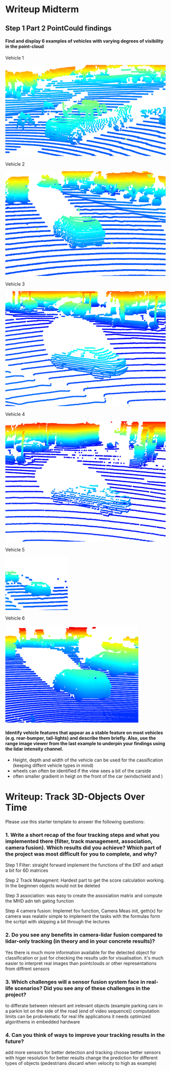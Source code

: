 # Writeup Midterm

## Step 1 Part 2 PointCould findings

#### __Find and display 6 examples of vehicles with varying degrees of visibility in the point-cloud__

Vehicle 1

![vehicle 1](/doc/img/pcd_vehicle_1.png)

Vehicle 2

![vehicle 2](/doc/img/pcd_vehicle_2.png)

Vehicle 3

![vehicle 3](/doc/img/pcd_vehicle_3.png)

Vehicle 4

![vehicle 4](/doc/img/pcd_vehicle_4.png)

Vehicle 5

![vehicle 5](/doc/img/pcd_vehicle_5.png)

Vehicle 6

![vehicle 6](/doc/img/pcd_vehicle_6.png)

#### __Identify vehicle features that appear as a stable feature on most vehicles (e.g. rear-bumper, tail-lights) and describe them briefly. Also, use the range image viewer from the last example to underpin your findings using the lidar intensity channel.__
- Height, depth and width of the vehicle can be used for the cassification (keeping diffent vehicle types in mind)
- wheels can often be identified if the view sees a bit of the carside
- often smaller gradient in heigt on the front of the car (windschield and )


# Writeup: Track 3D-Objects Over Time

Please use this starter template to answer the following questions:

### 1. Write a short recap of the four tracking steps and what you implemented there (filter, track management, association, camera fusion). Which results did you achieve? Which part of the project was most difficult for you to complete, and why?
Step 1 Filter: straight forward implement the functions of the EKF and adapt a bit for 6D matrices

Step 2 Track Managment: Hardest part to get the score calculation working. In the beginnen objects would not be deleted

Step 3 association: was easy to create the assosiation matrix and compute the MHD adn teh gating function

Step 4 camera fusion: Implemet fov function, Camera Meas init, geth(x) for camera
was realativ simple to implement the tasks with the formulas form the scrtipt with skipping a bit through the lectures


### 2. Do you see any benefits in camera-lidar fusion compared to lidar-only tracking (in theory and in your concrete results)? 
Yes there is much more information available for the detected object for classification or just for checking the results udn for visualisation. it's much easier to interpret real images than pointclouds or other representations from diffrent sensors


### 3. Which challenges will a sensor fusion system face in real-life scenarios? Did you see any of these challenges in the project?
to differate between relevant ant irelevant objects (example parking cars in a parkin lot on the side of the road (end of video sequence))
computation limits can be probvlematic for real life applications 
it needs optimized algorithems in embedded hardware 


### 4. Can you think of ways to improve your tracking results in the future?
add more sensors for better detection and tracking
choose better sensors with higer resolution for better results
change the prediction for different types of objects (pedestrians discard when velocity to high as example)

